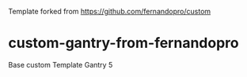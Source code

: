 Template forked from  https://github.com/fernandopro/custom





# custom-gantry-from-fernandopro
Base custom Template Gantry 5

